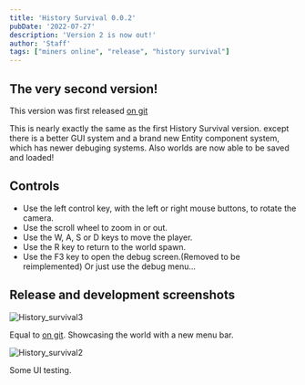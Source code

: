 ```yaml
---
title: 'History Survival 0.0.2'
pubDate: '2022-07-27'
description: 'Version 2 is now out!'
author: 'Staff'
tags: ["miners online", "release", "history survival"]
---
```


## The very second version!

This version was first released [on git](https://github.com/ajh123-development/HistorySurvival/releases/tag/v0.0.2)

This is nearly exactly the same as the first History Survival version. except there is a better GUI system and a brand new Entity component system, which has newer debuging systems. Also worlds are now able to be saved and loaded!

## Controls
* Use the left control key, with the left or right mouse buttons, to rotate the camera.
* Use the scroll wheel to zoom in or out.
* Use the W, A, S or D keys to move the player.
* Use the R key to return to the world spawn.
* Use the F3 key to open the debug screen.(Removed to be reimplemented) Or just use the debug menu...

## Release and development screenshots
![History_survival3](https://user-images.githubusercontent.com/41990982/224503965-4d13f1a7-0efd-4d60-9d04-9e4fcd2483a1.PNG)

Equal to [on git](https://github.com/ajh123-development/HistorySurvival/releases/tag/v0.0.2). Showcasing the world with a new menu bar.</img>


![History_survival2](https://user-images.githubusercontent.com/41990982/224503992-7c84421f-2012-472e-8fd0-7dae7568ab98.png)

Some UI testing.
